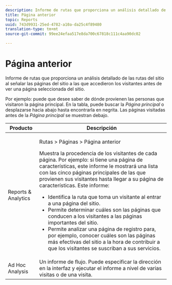 ```yaml
---
description: Informe de rutas que proporciona un análisis detallado de las rutas del sitio al señalar las páginas del sitio a las que accedieron los visitantes antes de ver una página seleccionada del sitio.
title: Página anterior
topic: Reports
uuid: 743d9931-25ed-4782-a10a-da25c4f89480
translation-type: tm+mt
source-git-commit: 99ee24efaa517e8da700c67818c111c4aa90dc02

---
```



# Página anterior

Informe de rutas que proporciona un análisis detallado de las rutas del sitio al señalar las páginas del sitio a las que accedieron los visitantes antes de ver una página seleccionada del sitio.

Por ejemplo: puede que desee saber de dónde provienen las personas que visitaron la página principal. En la tabla, puede buscar la *Página principal* o desplazarse hacia abajo hasta encontrarla en negrita. Las páginas visitadas antes de la *Página principal* se muestran debajo.

<table id="table_25A2182ACEC94E2190F21B82249577E8"> 
 <thead> 
  <tr> 
   <th colname="col1" class="entry"> Producto </th> 
   <th colname="col2" class="entry"> Descripción </th> 
  </tr> 
 </thead>
 <tbody> 
  <tr> 
   <td colname="col1"> Reports &amp; Analytics </td> 
   <td colname="col2"> <p> <span class="uicontrol"> Rutas</span> &gt; <span class="uicontrol">Páginas</span> &gt; <span class="uicontrol">Página anterior</span> </p> <p>Muestra la procedencia de los visitantes de cada página. Por ejemplo: si tiene una página de características, este informe le mostrará una lista con las cinco páginas principales de las que provienen sus visitantes hasta llegar a su página de características. Este informe: </p> 
    <ul id="ul_940C3FBD466A49CFB0AC56C170997031"> 
     <li id="li_3C27174CC49D4BF7A76227BE1CD44CCC">Identifica la ruta que toma un visitante al entrar a una página del sitio. </li> 
     <li id="li_C2C472CC765C48F8AD97CAE588D8F009">Permite determinar cuáles son las páginas que conducen a los visitantes a las páginas importantes del sitio. </li> 
     <li id="li_9BB7E05FF12A4E43A26ABC379DF5061C">Permite analizar una página de registro para, por ejemplo, conocer cuáles son las páginas más efectivas del sitio a la hora de contribuir a que los visitantes se suscriban a sus servicios. </li> 
    </ul> </td> 
  </tr> 
  <tr> 
   <td colname="col1"> Ad Hoc Analysis  </td> 
   <td colname="col2"> Un informe de flujo. Puede especificar la dirección en la interfaz y ejecutar el informe a nivel de varias visitas o de una visita. </td> 
  </tr> 
 </tbody> 
</table>

